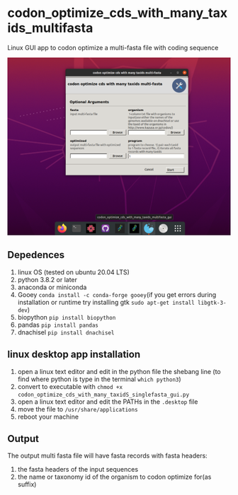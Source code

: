 # codon_optimize_cds_with_many_taxids_multifasta
 Linux GUI app to codon optimize a multi-fasta file with coding sequence

![](img/program_gui.png)

## Depedences
1. linux OS (tested on ubuntu 20.04 LTS)
2. python 3.8.2 or later
3. anaconda or miniconda
4. Gooey `conda install -c conda-forge gooey`(if you get errors during installation or runtime try installing gtk `sudo apt-get install libgtk-3-dev`)
5. biopython `pip install biopython`
6. pandas `pip install pandas`
7. dnachisel `pip install dnachisel`

## linux desktop app installation
1. open a linux text editor and edit in the python file the shebang line (to find where python is type in the terminal `which python3`) 
2. convert to executable with `chmod +x codon_optimize_cds_with_many_taxidS_singlefasta_gui.py`
3. open a linux text editor and edit the PATHs in the `.desktop` file
4. move the file to `/usr/share/applications`
5. reboot your machine

## Output
The output multi fasta file will have fasta records with fasta headers:
1. the fasta headers of the input sequences
2. the name or taxonomy id of the organism to codon optimize for(as suffix)
